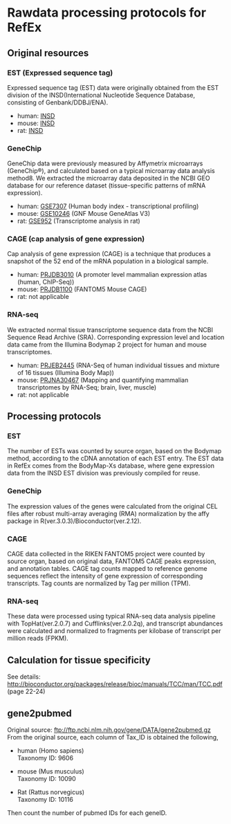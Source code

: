 # Rawdata processing protocols for RefEx
## Original resources

### EST (Expressed sequence tag)
Expressed sequence tag (EST) data were originally obtained from the EST division of the INSD(International Nucleotide Sequence Database, consisting of Genbank/DDBJ/ENA).

 - human: [INSD](http://www.insdc.org/)
 - mouse: [INSD](http://www.insdc.org/)
 - rat: [INSD](http://www.insdc.org/)

### GeneChip
GeneChip data were previously measured by Affymetrix microarrays (GeneChip®), and calculated based on a typical microarray data analysis method8. We extracted the microarray data deposited in the NCBI GEO database for our reference dataset (tissue-specific patterns of mRNA expression).

 - human: [GSE7307](http://www.ncbi.nlm.nih.gov/geo/query/acc.cgi?acc=GSE7307) (Human body index - transcriptional profiling)
 - mouse: [GSE10246](http://www.ncbi.nlm.nih.gov/geo/query/acc.cgi?acc=GSE10246) (GNF Mouse GeneAtlas V3)
 - rat: [GSE952](http://www.ncbi.nlm.nih.gov/geo/query/acc.cgi?acc=GSE952) (Transcriptome analysis in rat)

### CAGE (cap analysis of gene expression)
Cap analysis of gene expression (CAGE) is a technique that produces a snapshot of the 52 end of the mRNA population in a biological sample.

 - human: [PRJDB3010](https://www.ncbi.nlm.nih.gov/bioproject/303078) (A promoter level mammalian expression atlas (human, ChIP-Seq))
 - mouse: [PRJDB1100](https://www.ncbi.nlm.nih.gov/bioproject/245186) (FANTOM5 Mouse CAGE)
 - rat: not applicable

### RNA-seq
We extracted normal tissue transcriptome sequence data from the NCBI Sequence Read Archive (SRA). Corresponding expression level and location data came from the Illumina Bodymap 2 project for human and mouse transcriptomes.

 - human: [PRJEB2445](http://www.ebi.ac.uk/ena/data/view/PRJEB2445) (RNA-Seq of human individual tissues and mixture of 16 tissues (Illumina Body Map))
 - mouse: [PRJNA30467](https://www.ncbi.nlm.nih.gov/bioproject/PRJNA30467) (Mapping and quantifying mammalian transcriptomes by RNA-Seq; brain, liver, muscle)
 - rat: not applicable


## Processing protocols
### EST
 The number of ESTs was counted by source organ, based on the Bodymap method, according to the cDNA annotation of each EST entry. The EST data in RefEx comes from the BodyMap-Xs database, where gene expression data from the INSD EST division was previously compiled for reuse.

### GeneChip
 The expression values of the genes were calculated from the original CEL files after robust multi-array averaging (RMA) normalization by the affy package in R(ver.3.0.3)/Bioconductor(ver.2.12).

### CAGE
 CAGE data collected in the RIKEN FANTOM5 project were counted by source organ, based on original data, FANTOM5 CAGE peaks expression, and annotation tables. CAGE tag counts mapped to reference genome sequences reflect the intensity of gene expression of corresponding transcripts. Tag counts are normalized by Tag per million (TPM).

### RNA-seq
These data were processed using typical RNA-seq data analysis pipeline with TopHat(ver.2.0.7) and Cufflinks(ver.2.0.2q), and transcript abundances were calculated and normalized to fragments per kilobase of transcript per million reads (FPKM).


## Calculation for tissue specificity
See details: http://bioconductor.org/packages/release/bioc/manuals/TCC/man/TCC.pdf (page 22-24)

## gene2pubmed
Original source: ftp://ftp.ncbi.nlm.nih.gov/gene/DATA/gene2pubmed.gz  
From the original source, each column of Tax_ID is obtained the following,

- human (Homo sapiens)  
Taxonomy ID: 9606  

- mouse (Mus musculus)  
Taxonomy ID: 10090  

- Rat (Rattus norvegicus)  
Taxonomy ID: 10116

Then count the number of pubmed IDs for each geneID.
